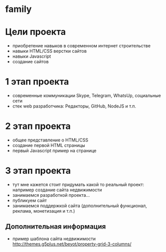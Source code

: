 # family

# Цели проекта

* приобретение навыков в современном интернет строительстве
* навыки HTML/CSS верстки сайтов
* навыки Javascript
* создание сайтов

# 1 этап проекта

* современные коммуникации Skype, Telegram, WhatsUp, социальные сети
* стек web разработчика: Редакторы, GitHub, NodeJS и т.п.

# 2 этап проекта

* общее представление о HTML/CSS
* создание первой HTML страницы
* первый Javascript пример на странице

# 3 этап проекта

* тут мне кажется стоит придумать какой то реальный проект: например создание сайта недвижимости
* занимаемся разработкой проекта...
* публикуем сайт
* занимаемся поддержкой сайта (дополнительный функционал, реклама, монетизация и т.п.)

## Дополнительная информация

* пример шаблона сайта недвижимости http://themes.g5plus.net/beyot/property-grid-3-columns/
